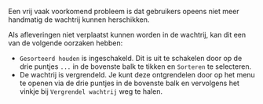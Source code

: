 Een vrij vaak voorkomend probleem is dat gebruikers opeens niet meer handmatig
de wachtrij kunnen herschikken.

Als afleveringen niet verplaatst kunnen worden in de wachtrij, kan dit een van
de volgende oorzaken hebben:

- `Gesorteerd houden` is ingeschakeld. Dit is uit te schakelen door op de drie
puntjes `...` in de bovenste balk te tikken en `Sorteren` te selecteren.
- De wachtrij is vergrendeld. Je kunt deze ontgrendelen door op het menu te
openen via de drie puntjes in de bovenste balk en vervolgens het vinkje bij
`Vergrendel wachtrij` weg te halen.
